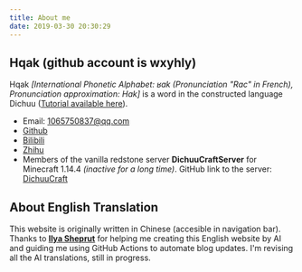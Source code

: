 ```yaml
---
title: About me
date: 2019-03-30 20:30:29
---
```

<div class="markdown-body">

## Hqak (github account is wxyhly)
Hqak *\[International Phonetic Alphabet: ʁak (Pronunciation "Rac" in French), Pronunciation approximation: Hak\]* is a word in the constructed language Dichuu ([Tutorial available here](https://wxyhly.github.io/DichuuConlang/)).
    
- Email: 1065750837@qq.com
- [Github](https://github.com/wxyhly)
- [Bilibili](https://space.bilibili.com/454422438)
- [Zhihu](https://www.zhihu.com/people/wxyhly)
- Members of the vanilla redstone server **DichuuCraftServer** for Minecraft 1.14.4 *(inactive for a long time)*. GitHub link to the server: 
    [DichuuCraft](https://github.com/dichuucraft/)

## About English Translation
This website is originally written in Chinese (accesible in navigation bar). Thanks to **[Ilya Sheprut](https://github.com/optozorax)** for helping me creating this English website by AI and guiding me using GitHub Actions to automate blog updates. I'm revising all the AI translations, still in progress.
</div>